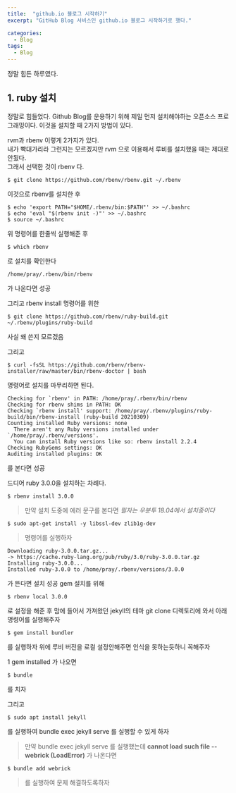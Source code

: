 ```yaml
---
title:  "github.io 블로그 시작하기"
excerpt: "GitHub Blog 서비스인 github.io 블로그 시작하기로 했다."

categories:
  - Blog
tags:
  - Blog
---
```


정말 힘든 하루였다. 

## 1. ruby 설치

정말로 힘들었다. Github Blog를 운용하기 위해 제일 먼저 설치해야하는 오픈소스 프로그래밍이다.  이것을 설치할 때 2가지 방법이 있다.  
  
rvm과 rbenv 이렇게 2가지가 있다.  
내가 빡대가리라 그런지는 모르겠지만 rvm 으로 이용해서 루비를 설치했을 때는 제대로 안됬다.  
그래서 선택한 것이 rbenv 다. 
  
```
$ git clone https://github.com/rbenv/rbenv.git ~/.rbenv
```  
이것으로 rbenv를 설치한 후  

```
$ echo 'export PATH="$HOME/.rbenv/bin:$PATH"' >> ~/.bashrc  
$ echo 'eval "$(rbenv init -)"' >> ~/.bashrc  
$ source ~/.bashrc
```  

위 명령어를 한줄씩 실행해준 후  
```
$ which rbenv
```
로 설치를 확인한다

```
/home/pray/.rbenv/bin/rbenv
```  
가 나온다면 성공

그리고 rbenv install 명령어를 위한  

```
$ git clone https://github.com/rbenv/ruby-build.git ~/.rbenv/plugins/ruby-build
```  
사실 왜 쓴지 모르겠음 

그리고 

```
$ curl -fsSL https://github.com/rbenv/rbenv-installer/raw/master/bin/rbenv-doctor | bash
```  

명령어로 설치를 마무리하면 된다. 

```
Checking for `rbenv' in PATH: /home/pray/.rbenv/bin/rbenv
Checking for rbenv shims in PATH: OK
Checking `rbenv install' support: /home/pray/.rbenv/plugins/ruby-build/bin/rbenv-install (ruby-build 20210309)
Counting installed Ruby versions: none
  There aren't any Ruby versions installed under `/home/pray/.rbenv/versions'.
  You can install Ruby versions like so: rbenv install 2.2.4
Checking RubyGems settings: OK
Auditing installed plugins: OK
```  
를 본다면 성공

드디어 ruby 3.0.0을 설치하는 차례다. 
```
$ rbenv install 3.0.0
```  
> 만약 설치 도중에 에러 문구를 본다면  *필자는 우분투 18.04에서 설치중이다*
```
$ sudo apt-get install -y libssl-dev zlib1g-dev
```  
> 명령어를 실행하자

```
Downloading ruby-3.0.0.tar.gz...
-> https://cache.ruby-lang.org/pub/ruby/3.0/ruby-3.0.0.tar.gz
Installing ruby-3.0.0...
Installed ruby-3.0.0 to /home/pray/.rbenv/versions/3.0.0
```  
가 뜬다면 설치 성공
gem 설치를 위해  
```
$ rbenv local 3.0.0
```  
로 설정을 해준 후 맘에 들어서 가져왔던 jekyll의 테마 git clone 디렉토리에 와서 아래 명령어를 실행해주자 

``` 
$ gem install bundler 
```  
를 실행하자 위에 루비 버전을 로컬 설정안해주면 인식을 못하는듯하니 꼭해주자 

1 gem installed 가 나오면 

```
$ bundle
```  
를 치자 


그리고 

```
$ sudo apt install jekyll
```  
를 실행하여 bundle exec jekyll serve 를 실행할 수 있게 하자

> 만약 bundle exec jekyll serve 를 실행했는데  **cannot load such file -- webrick (LoadError)** 가 나온다면  

```
$ bundle add webrick
```
> 를 실행하여 문제 해결하도록하자 


